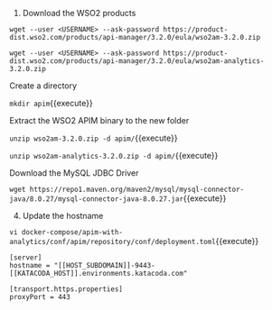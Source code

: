 1) Download the WSO2 products

`wget --user <USERNAME> --ask-password https://product-dist.wso2.com/products/api-manager/3.2.0/eula/wso2am-3.2.0.zip`

`wget --user <USERNAME> --ask-password https://product-dist.wso2.com/products/api-manager/3.2.0/eula/wso2am-analytics-3.2.0.zip`

Create a directory

`mkdir apim`{{execute}}

Extract the WSO2 APIM binary to the new folder

`unzip wso2am-3.2.0.zip -d apim/`{{execute}}

`unzip wso2am-analytics-3.2.0.zip -d apim/`{{execute}}


Download the MySQL JDBC Driver

`wget https://repo1.maven.org/maven2/mysql/mysql-connector-java/8.0.27/mysql-connector-java-8.0.27.jar`{{execute}}

4) Update the hostname

`vi docker-compose/apim-with-analytics/conf/apim/repository/conf/deployment.toml`{{execute}}

```
[server]
hostname = "[[HOST_SUBDOMAIN]]-9443-[[KATACODA_HOST]].environments.katacoda.com"

[transport.https.properties]
proxyPort = 443
```


